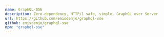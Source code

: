 ```yaml
---
name: GraphQL-SSE
description: Zero-dependency, HTTP/1 safe, simple, GraphQL over Server-Sent Events Protocol server and client.
url: https://github.com/enisdenjo/graphql-sse
github: enisdenjo/graphql-sse
npm: "graphql-sse"
---
```



